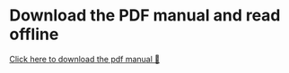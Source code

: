 # Download the PDF manual and read offline 
[Click here to download the pdf manual 📄](../pdf/document.pdf)
